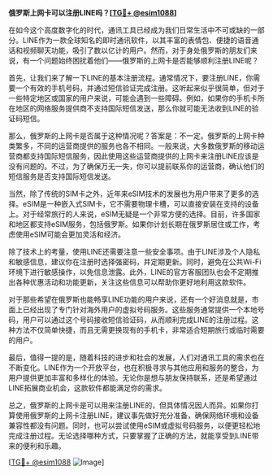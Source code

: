 **俄罗斯上网卡可以注册LINE吗？[[TG💪+ @esim1088](https://t.me/s/esim1088)]**

在如今这个高度数字化的时代，通讯工具已经成为我们日常生活中不可或缺的一部分。LINE作为一款全球知名的即时通讯软件，以其丰富的表情包、便捷的语音通话和视频聊天功能，吸引了数以亿计的用户。然而，对于身处俄罗斯的朋友们来说，有一个问题始终困扰着他们——俄罗斯的上网卡是否能够顺利注册LINE呢？

首先，让我们来了解一下LINE的基本注册流程。通常情况下，要注册LINE，你需要一个有效的手机号码，并通过短信验证完成注册。这听起来似乎很简单，但对于一些特定地区或国家的用户来说，可能会遇到一些障碍。例如，如果你的手机卡所在地区的网络服务提供商不支持国际短信发送，那么你就可能无法收到LINE的验证码短信。

那么，俄罗斯的上网卡是否属于这种情况呢？答案是：不一定。俄罗斯的上网卡种类繁多，不同的运营商提供的服务也各不相同。一般来说，大多数俄罗斯的移动运营商都支持国际短信服务，因此使用这些运营商提供的上网卡来注册LINE应该是没有问题的。不过，为了确保万无一失，你可以提前联系你的运营商，确认他们的短信服务是否支持国际短信发送。

当然，除了传统的SIM卡之外，近年来eSIM技术的发展也为用户带来了更多的选择。eSIM是一种嵌入式SIM卡，它不需要物理卡槽，可以直接安装在支持的设备上。对于经常旅行的人来说，eSIM无疑是一个非常方便的选择。目前，许多国家和地区都支持eSIM服务，包括俄罗斯。如果你计划长期在俄罗斯居住或工作，考虑使用eSIM可能会更加灵活和经济。

除了技术上的考量，使用LINE还需要注意一些安全事项。由于LINE涉及个人隐私和敏感信息，建议你在注册时选择强密码，并定期更新。同时，避免在公共Wi-Fi环境下进行敏感操作，以免信息泄露。此外，LINE的官方客服团队也会不定期推出各种优惠活动和功能更新，关注这些信息可以帮助你更好地利用这款软件。

对于那些希望在俄罗斯也能畅享LINE功能的用户来说，还有一个好消息就是，市面上已经出现了专门针对海外用户的虚拟号码服务。这些服务通常提供一个本地号码，用户可以通过这个号码接收短信验证码，从而顺利完成LINE的注册过程。这种方法不仅简单快捷，而且无需更换现有的手机卡，非常适合短期旅行或临时需要的用户。

最后，值得一提的是，随着科技的进步和社会的发展，人们对通讯工具的需求也在不断变化。LINE作为一个开放平台，也在积极寻求与其他应用和服务的整合，为用户提供更加丰富和多样化的体验。无论你是想与朋友保持联系，还是希望通过LINE拓展商业机会，这款软件都能满足你的需求。

总之，俄罗斯的上网卡是可以用来注册LINE的，但具体情况因人而异。如果你打算使用俄罗斯的上网卡注册LINE，建议事先做好充分准备，确保网络环境和设备兼容性都没有问题。同时，也可以尝试使用eSIM或虚拟号码服务，以便更轻松地完成注册过程。无论选择哪种方式，只要掌握了正确的方法，就能享受到LINE带来的便利和乐趣。

[[TG💪+ @esim1088](https://t.me/s/esim1088) ![Image](https://i.postimg.cc/4NQfJmqS/Snipaste-2025-05-13-00-14-12.png)]